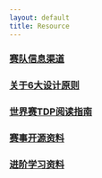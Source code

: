 ```yaml
---
layout: default 
title: Resource
---
```

### [赛队信息渠道](.Resource/赛队信息渠道.md)
### [关于6大设计原则](.Resource/关于6大设计原则.md)
### [世界赛TDP阅读指南](.Resource/世界赛TDP阅读指南.md)
### [赛事开源资料](.Resource/赛事开源资料.md)
### [进阶学习资料](.Resource/进阶学习资料.md)

